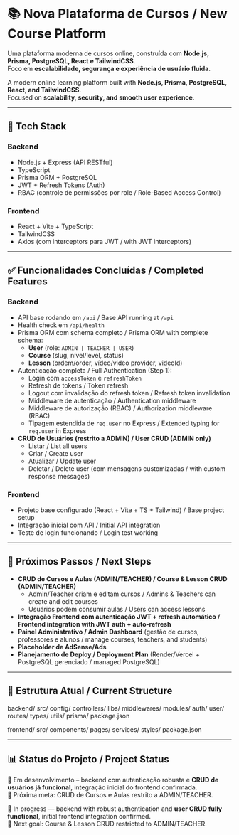 # 📚 Nova Plataforma de Cursos / New Course Platform

Uma plataforma moderna de cursos online, construída com **Node.js, Prisma, PostgreSQL, React e TailwindCSS**.  
Foco em **escalabilidade, segurança e experiência de usuário fluida**.

A modern online learning platform built with **Node.js, Prisma, PostgreSQL, React, and TailwindCSS**.  
Focused on **scalability, security, and smooth user experience**.

---

## 🚀 Tech Stack

### Backend

- Node.js + Express (API RESTful)
- TypeScript
- Prisma ORM + PostgreSQL
- JWT + Refresh Tokens (Auth)
- RBAC (controle de permissões por role / Role-Based Access Control)

### Frontend

- React + Vite + TypeScript
- TailwindCSS
- Axios (com interceptors para JWT / with JWT interceptors)

---

## ✅ Funcionalidades Concluídas / Completed Features

### Backend

- API base rodando em `/api` / Base API running at `/api`
- Health check em `/api/health`
- Prisma ORM com schema completo / Prisma ORM with complete schema:
  - **User** (role: `ADMIN | TEACHER | USER`)
  - **Course** (slug, nível/level, status)
  - **Lesson** (ordem/order, vídeo/video provider, videoId)
- Autenticação completa / Full Authentication (Step 1):
  - Login com `accessToken` e `refreshToken`
  - Refresh de tokens / Token refresh
  - Logout com invalidação do refresh token / Refresh token invalidation
  - Middleware de autenticação / Authentication middleware
  - Middleware de autorização (RBAC) / Authorization middleware (RBAC)
  - Tipagem estendida de `req.user` no Express / Extended typing for `req.user` in Express
- **CRUD de Usuários (restrito a ADMIN) / User CRUD (ADMIN only)**
  - Listar / List all users
  - Criar / Create user
  - Atualizar / Update user
  - Deletar / Delete user (com mensagens customizadas / with custom response messages)

### Frontend

- Projeto base configurado (React + Vite + TS + Tailwind) / Base project setup
- Integração inicial com API / Initial API integration
- Teste de login funcionando / Login test working

---

## 📌 Próximos Passos / Next Steps

- **CRUD de Cursos e Aulas (ADMIN/TEACHER) / Course & Lesson CRUD (ADMIN/TEACHER)**
  - Admin/Teacher criam e editam cursos / Admins & Teachers can create and edit courses
  - Usuários podem consumir aulas / Users can access lessons
- **Integração Frontend com autenticação JWT + refresh automático / Frontend integration with JWT auth + auto-refresh**
- **Painel Administrativo / Admin Dashboard** (gestão de cursos, professores e alunos / manage courses, teachers, and students)
- **Placeholder de AdSense/Ads**
- **Planejamento de Deploy / Deployment Plan** (Render/Vercel + PostgreSQL gerenciado / managed PostgreSQL)

---

## 📂 Estrutura Atual / Current Structure

backend/
src/
config/
controllers/
libs/
middlewares/
modules/
auth/
user/
routes/
types/
utils/
prisma/
package.json

frontend/
src/
components/
pages/
services/
styles/
package.json

---

## 📊 Status do Projeto / Project Status

🔄 Em desenvolvimento – backend com autenticação robusta e **CRUD de usuários já funcional**, integração inicial do frontend confirmada.  
🎯 Próxima meta: CRUD de Cursos e Aulas restrito a ADMIN/TEACHER.

🔄 In progress — backend with robust authentication and **user CRUD fully functional**, initial frontend integration confirmed.  
🎯 Next goal: Course & Lesson CRUD restricted to ADMIN/TEACHER.
